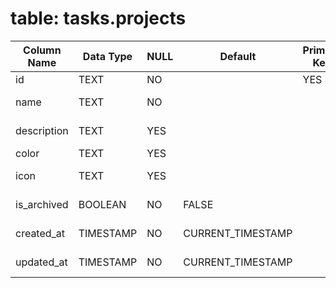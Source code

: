 # table: tasks.projects

| Column Name | Data Type | NULL |      Default      | Primary Key | Foreign Key | Unique | Check Constraint |     Description     |
| ----------- | --------- | ---- | ----------------- | ----------- | ----------- | ------ | ---------------- | ------------------- |
| id          | TEXT      | NO   |                   | YES         |             | YES    |                  | Project ID          |
| name        | TEXT      | NO   |                   |             |             |        |                  | Project name        |
| description | TEXT      | YES  |                   |             |             |        |                  | Project description |
| color       | TEXT      | YES  |                   |             |             |        |                  | Color code          |
| icon        | TEXT      | YES  |                   |             |             |        |                  | Icon identifier     |
| is_archived | BOOLEAN   | NO   | FALSE             |             |             |        |                  | Archive status      |
| created_at  | TIMESTAMP | NO   | CURRENT_TIMESTAMP |             |             |        |                  | Creation timestamp  |
| updated_at  | TIMESTAMP | NO   | CURRENT_TIMESTAMP |             |             |        |                  | Update timestamp    |
